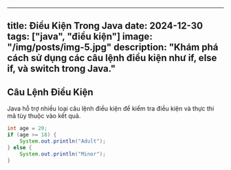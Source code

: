 
---
title: Điều Kiện Trong Java
date: 2024-12-30
tags: ["java", "điều kiện"]
image: "/img/posts/img-5.jpg"
description: "Khám phá cách sử dụng các câu lệnh điều kiện như if, else if, và switch trong Java."
---

## Câu Lệnh Điều Kiện

Java hỗ trợ nhiều loại câu lệnh điều kiện để kiểm tra điều kiện và thực thi mã tùy thuộc vào kết quả.

```java
int age = 20;
if (age >= 18) {
    System.out.println("Adult");
} else {
    System.out.println("Minor");
}
